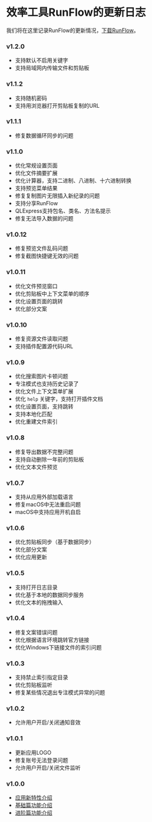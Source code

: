# 效率工具RunFlow的更新日志

我们将在这里记录RunFlow的更新情况，[下载RunFlow](https://myrest.top/zh-cn/myflow/download)。

### v1.2.0

- 支持默认不启用关键字
- 支持局域网内传输文件和剪贴板

### v1.1.2

- 支持随机密码
- 支持用浏览器打开剪贴板复制的URL

### v1.1.1

- 修复数据循环同步的问题

### v1.1.0

- 优化常规设置页面
- 优化文件摘要扩展
- 优化计算器，支持二进制、八进制、十六进制转换
- 支持预览菜单结果
- 修复复制图片无限插入新纪录的问题
- 支持分享RunFlow
- QLExpress支持包名、类名、方法名提示
- 修复无法导入数据的问题

### v1.0.12

- 修复预览文件乱码问题
- 修复截图快捷键无效的问题

### v1.0.11

- 优化文件预览窗口
- 优化剪贴板中上下文菜单的顺序
- 优化设置页面的跳转
- 优化部分文案

### v1.0.10

- 修复资源文件读取问题
- 支持插件配置源代码URL

### v1.0.9

- 优化搜索图片卡顿问题
- 专注模式也支持历史记录了
- 优化文件上下文菜单扩展
- 优化 `help` 关键字，支持打开插件文档
- 优化设置页面，支持跳转
- 支持本地化匹配
- 优化重建文件索引

### v1.0.8

- 修复导出数据不完整问题
- 支持自动删除一年前的剪贴板
- 优化文本文件预览

### v1.0.7

- 支持从应用外部加载语言
- 修复macOS中无法重启问题
- macOS中支持应用开机自启

### v1.0.6

- 优化剪贴板同步（基于数据同步）
- 优化部分文案
- 优化应用更新

### v1.0.5

- 支持打开日志目录
- 优化基于本地的数据同步服务
- 优化文本的拖拽输入

### v1.0.4

- 修复文案错误问题
- 优化根据语言环境跳转官方链接
- 优化Windows下链接文件的索引问题

### v1.0.3

- 支持禁止索引指定目录
- 优化剪贴板监听
- 修复某些情况退出专注模式异常的问题

### v1.0.2

- 允许用户开启/关闭通知音效

### v1.0.1

- 更新应用LOGO
- 修复账号无法登录问题
- 允许用户开启/关闭文件监听

### v1.0.0

- [应用新特性介绍](runflow_first_release.md)
- [基础篇功能介绍](runflow_basic_point.md)
- [进阶篇功能介绍](runflow_advanced_point.md)
